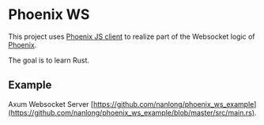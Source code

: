 # Phoenix WS

This project uses [Phoenix JS client](https://github.com/phoenixframework/phoenix/tree/master/assets/js/phoenix) to realize part of the Websocket logic of [Phoenix](https://github.com/phoenixframework/phoenix).


The goal is to learn Rust.


## Example

Axum Websocket Server [https://github.com/nanlong/phoenix_ws_example](https://github.com/nanlong/phoenix_ws_example/blob/master/src/main.rs).


